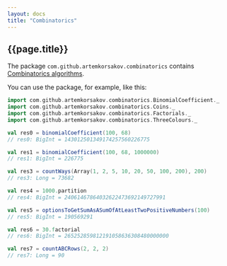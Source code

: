 ```yaml
---
layout: docs
title: "Combinatorics"
---
```


## {{page.title}}

The package ```com.github.artemkorsakov.combinatorics``` contains [Combinatorics algorithms](https://en.wikipedia.org/wiki/Combinatorics). 

You can use the package, for example, like this:
```scala
import com.github.artemkorsakov.combinatorics.BinomialCoefficient._
import com.github.artemkorsakov.combinatorics.Coins._
import com.github.artemkorsakov.combinatorics.Factorials._
import com.github.artemkorsakov.combinatorics.ThreeColours._

val res0 = binomialCoefficient(100, 68)
// res0: BigInt = 143012501349174257560226775

val res1 = binomialCoefficient(100, 68, 1000000)
// res1: BigInt = 226775

val res3 = countWays(Array(1, 2, 5, 10, 20, 50, 100, 200), 200)
// res3: Long = 73682

val res4 = 1000.partition
// res4: BigInt = 24061467864032622473692149727991

val res5 = optionsToGetSumAsASumOfAtLeastTwoPositiveNumbers(100)
// res5: BigInt = 190569291

val res6 = 30.factorial
// res6: BigInt = 265252859812191058636308480000000

val res7 = countABCRows(2, 2, 2)
// res7: Long = 90
```